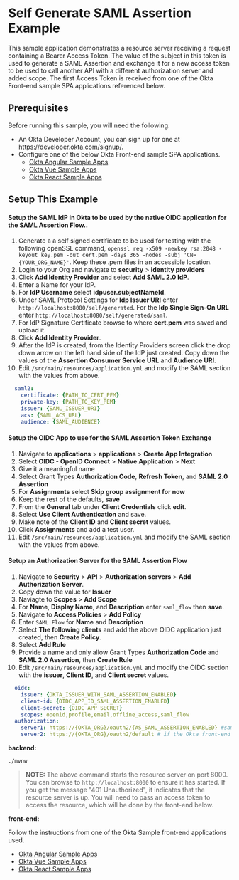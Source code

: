# Self Generate SAML Assertion Example

This sample application demonstrates a resource server receiving a request containing a Bearer Access Token. The value of the subject in this token is used to generate a SAML Assertion and exchange it for a new access token to be used to call another API with a different authorization server and added scope.
The first Access Token is received from one of the Okta Front-end sample SPA applications referenced below.

## Prerequisites

Before running this sample, you will need the following:

* An Okta Developer Account, you can sign up for one at https://developer.okta.com/signup/.
* Configure one of the below Okta Front-end sample SPA applications.
  * [Okta Angular Sample Apps](https://github.com/okta/samples-js-angular)
  * [Okta Vue Sample Apps](https://github.com/okta/samples-js-vue)
  * [Okta React Sample Apps](https://github.com/okta/samples-js-react)


## Setup This Example
#### Setup the SAML IdP in Okta to be used by the native OIDC application for the SAML Assertion Flow..
1. Generate a a self signed certificate to be used for testing with the following openSSL command, `openssl req -x509 -newkey rsa:2048 -keyout key.pem -out cert.pem -days 365 -nodes -subj 'CN={YOUR_ORG_NAME}'`. Keep these .pem files in an accessible location.
2. Login to your Org and navigate to **security** > **identity providers**
3. Click **Add Identity Provider** and select **Add SAML 2.0 IdP**.
4. Enter a Name for your IdP.
5. For **IdP Username** select **idpuser.subjectNameId**.
6. Under SAML Protocol Settings for **Idp Issuer URI** enter `http://localhost:8080/self/generated`. For the **Idp Single Sign-On URL** enter `http://localhost:8080/self/generated/saml`.
7. For IdP Signature Certificate browse to where **cert.pem** was saved and upload it.
8. Click **Add Identity Provider**.
9. After the IdP is created, from the Identity Providers screen click the drop down arrow on the left hand side of the IdP just created. Copy down the values of the **Assertion Consumer Service URL** and **Audience URI**.
10. Edit `/src/main/resources/application.yml` and modify the SAML section with the values from above.
```yaml
  saml2:
    certificate: {PATH_TO_CERT_PEM}
    private-key: {PATH_TO_KEY_PEM}
    issuer: {SAML_ISSUER_URI}
    acs: {SAML_ACS_URL}
    audience: {SAML_AUDIENCE}
```

#### Setup the OIDC App to use for the SAML Assertion Token Exchange
1. Navigate to **applications** > **applications** > **Create App Integration**
2. Select **OIDC - OpenID Connect** > **Native Application** > **Next**
3. Give it a meaningful name
4. Select Grant Types **Authorization Code**, **Refresh Token**, and **SAML 2.0 Assertion**
5. For **Assignments** select **Skip group assignment for now**
6. Keep the rest of the defaults, **save**
7. From the **General** tab under **Client Credentials** click **edit**.
8. Select **Use Client Authentication** and save.
9. Make note of the **Client ID** and **Client secret** values.
10. Click **Assignments** and add a test user.
11. Edit `/src/main/resources/application.yml` and modify the SAML section with the values from above.

#### Setup an Authorization Server for the SAML Assertion Flow
1. Navigate to **Security** > **API** > **Authorization servers** > **Add Authorization Server**.
2. Copy down the value for **Issuer**
3. Naviagte to **Scopes** > **Add Scope**
4. For **Name**, **Display Name**, and **Description** enter `saml_flow` then **save**.
5. Navigate to **Access Policies** > **Add Policy**
6. Enter `SAML Flow` for **Name** and **Description**
7. Select **The following clients** and add the above OIDC application just created, then **Create Policy**.
8. Select **Add Rule**
9. Provide a name and only allow Grant Types **Authorization Code** and **SAML 2.0 Assertion**, then **Create Rule**
10. Edit `/src/main/resources/application.yml` and modify the OIDC section with the **issuer**, **Client ID**, and **Client secret** values. 

```yaml
  oidc:
    issuer: {OKTA_ISSUER_WITH_SAML_ASSERTION_ENABLED}
    client-id: {OIDC_APP_ID_SAML_ASSERTION_ENABLED}
    client-secret: {OIDC_APP_SECRET}
    scopes: openid,profile,email,offline_access,saml_flow
  authorization:
    server1: https://{OKTA_ORG}/oauth2/{AS_SAML_ASSERTION_ENABLED} #same as issuer under oidc
    server2: https://{OKTA_ORG}/oauth2/default # if the Okta front-end app does not use the default auth server, modify this value to be the same as the front-end app.
```

**backend:**
```bash
./mvnw
```
> **NOTE:** The above command starts the resource server on port 8000. You can browse to `http://localhost:8000` to ensure it has started. If you get the message "401 Unauthorized", it indicates that the resource server is up. You will need to pass an access token to access the resource, which will be done by the front-end below.

**front-end:**

Follow the instructions from one of the Okta Sample front-end applications used.
  * [Okta Angular Sample Apps](https://github.com/okta/samples-js-angular)
  * [Okta Vue Sample Apps](https://github.com/okta/samples-js-vue)
  * [Okta React Sample Apps](https://github.com/okta/samples-js-react)


